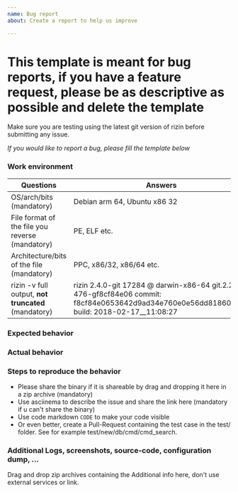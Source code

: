 ```yaml
---
name: Bug report
about: Create a report to help us improve

---
```


# This template is meant for bug reports, if you have a feature request, please be as descriptive as possible and delete the template

Make sure you are testing using the latest git version of rizin before submitting any issue.

*If you would like to report a bug, please fill the template below*

### Work environment

| Questions                                            | Answers
|------------------------------------------------------|--------------------
| OS/arch/bits (mandatory)                             | Debian arm 64, Ubuntu x86 32
| File format of the file you reverse (mandatory)      | PE, ELF etc.
| Architecture/bits of the file (mandatory)            | PPC, x86/32, x86/64 etc.
| rizin -v full output, **not truncated** (mandatory)  | rizin 2.4.0-git 17284 @ darwin-x86-64 git.2.2.0-476-gf8cf84e06 commit: f8cf84e0653642d9ad34e760e0e56dd81860e799 build: 2018-02-17__11:08:27

### Expected behavior

### Actual behavior

### Steps to reproduce the behavior 
- Please share the binary if it is shareable by drag and dropping it here in a zip archive (mandatory)
- Use asciinema to describe the issue and share the link here (mandatory if u can't share the binary) 
- Use code markdown `CODE` to make your code visible
- Or even better, create a Pull-Request containing the test case in the test/ folder. See for example test/new/db/cmd/cmd_search.

### Additional Logs, screenshots, source-code,  configuration dump, ...

Drag and drop zip archives containing the Additional info here, don't use external services or link.
